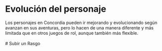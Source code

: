# Evolución del personaje

Los personajes en Concordia pueden ir mejorando y evolucionando según avanzan en sus aventuras, pero lo hacen de una manera diferente y más limitada que en otros juegos de rol, aunque también más flexible.\
\
\# Subir un Rasgo

